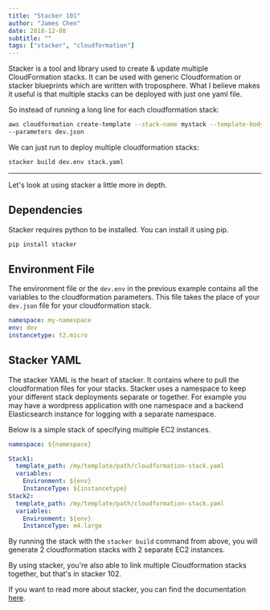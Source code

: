 ```yaml
---
title: "Stacker 101"
author: "James Chen"
date: 2018-12-08
subtitle: ""
tags: ["stacker", "cloudformation"]
---
```


Stacker is a tool and library used to create & update multiple CloudFormation stacks. It can be used with generic Cloudformation or stacker blueprints which are written with troposphere. What I believe makes it useful is that multiple stacks can be deployed with just one yaml file.

<!--more-->

So instead of running a long line for each cloudformation stack:

```bash
aws cloudformation create-template --stack-name mystack --template-body yourtemplate.yaml
--parameters dev.json
```

We can just run to deploy multiple cloudformation stacks:

```bash
stacker build dev.env stack.yaml
```

---

Let's look at using stacker a little more in depth.

## Dependencies

Stacker requires python to be installed. You can install it using pip.

```bash
pip install stacker
```

## Environment File

The environment file or the `dev.env` in the previous example contains all the variables to the cloudformation parameters. This file takes the place of your `dev.json` file for your cloudformation stack.

```yaml
namespace: my-namespace
env: dev
instancetype: t2.micro
```

## Stacker YAML

The stacker YAML is the heart of stacker. It contains where to pull the cloudformation files for your stacks. Stacker uses a namespace to keep your different stack deployments separate or together. For example you may have a wordpress application with one namespace and a backend Elasticsearch instance for logging with a separate namespace.

Below is a simple stack of specifying multiple EC2 instances.

```yaml
namespace: ${namespace}

Stack1:
  template_path: /my/template/path/cloudformation-stack.yaml
  variables:
    Environment: ${env}
    InstanceType: ${instancetype}
Stack2:
  template_path: /my/template/path/cloudformation-stack.yaml
  variables:
    Environment: ${env}
    InstanceType: m4.large
```

By running the stack with the `stacker build` command from above, you will generate 2 cloudformation stacks with 2 separate EC2 instances.

By using stacker, you're also able to link multiple Cloudformation stacks together, but that's in stacker 102.

If you want to read more about stacker, you can find the documentation [here](https://stacker.readthedocs.io/en/latest/).